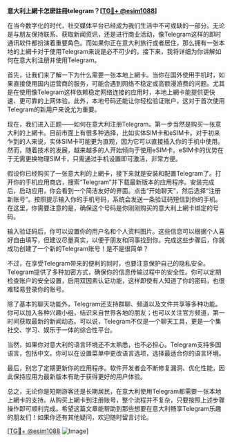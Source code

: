**意大利上網卡怎麽註冊telegram？[[TG💪+ @esim1088](https://t.me/s/esim1088)]**

在当今数字化的时代，社交媒体平台已经成为我们生活中不可或缺的一部分。无论是与朋友保持联系、获取新闻资讯，还是进行商业活动，像Telegram这样的即时通讯软件都扮演着重要角色。而如果你正在意大利旅行或者居住，那么拥有一张本地的上網卡对于使用Telegram来说是必不可少的。接下来，我将详细为你讲解如何在意大利注册并使用Telegram。

首先，让我们来了解一下为什么需要一张本地上網卡。当你在国外使用手机时，如果直接使用国内运营商的服务，可能会遇到网络不稳定或高额漫游费的问题。尤其是在使用像Telegram这样依赖稳定网络连接的应用时，本地上網卡能提供更快速、更可靠的上网体验。此外，本地号码还能让你轻松验证账户，这对于首次使用Telegram的新用户来说尤为重要。

现在，我们进入正题——如何在意大利注册Telegram。第一步当然是购买一张意大利的上網卡。目前市面上有很多种选择，比如实体SIM卡和eSIM卡。对于初来乍到的人来说，实体SIM卡可能更为直观，因为它可以直接插入你的手机中使用。然而，随着技术的发展，越来越多的人开始倾向于使用eSIM卡。eSIM卡的优势在于无需更换物理SIM卡，只需通过手机设置即可激活，非常方便。

假设你已经购买了一张意大利的上網卡，接下来就是安装和配置Telegram了。打开你的手机应用商店，搜索“Telegram”并下载最新版本的应用程序。安装完成后，启动应用，你会看到一个简洁友好的界面。点击“开始聊天”，然后选择“注册新账号”。按照提示输入你的手机号码，系统会发送一条验证码短信到你的手机。在这里，你需要注意的是，确保这个号码是你刚刚购买的意大利上網卡绑定的号码。

输入验证码后，你可以设置你的用户名和个人资料图片。这些信息可以根据个人喜好自由填写，但建议尽量真实，以便于朋友和同事找到你。完成这些步骤后，你就成功创建了一个新的Telegram账号！是不是很简单？

不过，在享受Telegram带来的便利的同时，也要注意保护自己的隐私安全。Telegram提供了多种加密方式，确保你的信息传输过程中的安全性。你可以定期检查账户的安全设置，启用双因素认证功能，这样即使有人知道了你的密码，也很难轻易登录你的账号。

除了基本的聊天功能外，Telegram还支持群聊、频道以及文件共享等多种功能。你可以加入各种兴趣小组，结识来自世界各地的朋友；也可以关注官方频道，第一时间获取最新的新闻动态。可以说，Telegram不仅是一个聊天工具，更是一个集社交、学习、娱乐于一体的综合性平台。

当然，如果你对意大利的语言环境还不太熟悉，也不必担心。Telegram支持多国语言，包括中文。你可以在设置菜单中更改语言选项，选择最适合你的语言环境。

最后，别忘了定期更新你的应用程序。软件开发者会不断修复漏洞、优化性能，因此保持应用为最新版本有助于获得更好的用户体验。

总之，无论你是短期游客还是长期居民，在意大利使用Telegram都需要一张本地上網卡的支持。从购买上網卡到注册账号，整个流程并不复杂，只要按照上述步骤操作即可顺利完成。希望这篇文章能帮助到那些想要在意大利畅享Telegram乐趣的朋友们！如果你还有其他疑问，欢迎随时留言讨论。

[[TG💪+ @esim1088](https://t.me/s/esim1088) ![Image](https://i.postimg.cc/4NQfJmqS/Snipaste-2025-05-13-00-14-12.png)]